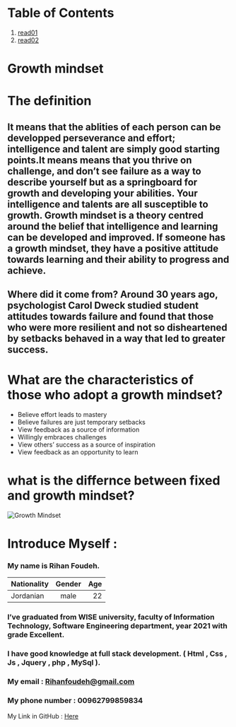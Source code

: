 






# Table of Contents
1. [read01](https://rihanfoudeh.github.io/Reading-note/read01)
2. [read02](https://rihanfoudeh.github.io/Reading-note/read02)



# Growth mindset


# The definition

## It means that the ablities of each person can be developped perseverance and effort; intelligence and talent are simply good starting points.It means means that you thrive on challenge, and don’t see failure as a way to describe yourself but as a springboard for growth and developing your abilities. Your intelligence and talents are all susceptible to growth. Growth mindset is a theory centred around the belief that intelligence and learning can be developed and improved. If someone has a growth mindset, they have a positive attitude towards learning and their ability to progress and achieve.


## Where did it come from? Around 30 years ago, psychologist Carol Dweck studied student attitudes towards failure and found that those who were more resilient and not so disheartened by setbacks behaved in a way that led to greater success.



# What are the characteristics of those who adopt a growth mindset?

- Believe effort leads to mastery
- Believe failures are just temporary setbacks
- View feedback as a source of information
- Willingly embraces challenges
- View others’ success as a source of inspiration
- View feedback as an opportunity to learn



# what is the differnce between fixed and growth mindset?


![Growth Mindset](https://assets.website-files.com/5e61c61d7b1e830be9d1c47a/5f6d8ebab07a96ab7f5feebf_Growth%20vs%20Fixed%20Mindset%20Infographic.png)











# Introduce Myself :
### My name is Rihan Foudeh.

| Nationality	 | Gender     | Age   | 
| :---         |    :----:  |  ---: | 
| Jordanian	   | male       | 22    | 

### I’ve graduated from WISE university, faculty of Information Technology, Software Engineering department, year 2021 with grade Excellent.
### I have good knowledge at full stack development. ( Html , Css , Js , Jquery , php , MySql ).

### My email : Rihanfoudeh@gmail.com 
### My phone number : 00962799859834 
My Link in GitHub : [Here](https://github.com/RihanFoudeh) 


